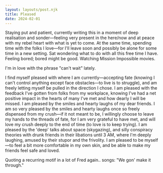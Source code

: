 ```yaml
---
layout: layouts/post.njk
title: Pleased
date: 2024-02-01
---
```

Staying put and patient, currently writing this in a moment of deep realisation and sonder—feeling very present in the here/now and at peace with my rebel heart with what is yet to come. At the same time, spending time with the folks I love—for I'll leave soon and possibly be alone for some time in a new setting. Sat wondering what to do with all this free time I have. Feeling bored; bored might be good. Watching Mission Impossible movies. 

I'm in love with the phrase "can't wait" lately.

I find myself pleased with where I am currently—accepting fate (knowing I can't control anything except face obstacles—to live is to struggle), and am freely letting myself be pulled in the direction I chose. I am pleased with the feedback I've gotten from folks from my workplace, knowing I've had a net positive impact in the hearts of many I've met and how dearly I will be missed. I am pleased by the smiles and hearty laughs of my dear friends. I am so very pleased by the smiles and hearty laughs once so freely dispensed from my crush—if it not meant to be, I willingly choose to leave my hands to the threads of fate, for I am very grateful to have met, and will love my crush deeply to the end of time (to love is to keep trying). I am pleased by the 'deep' talks about space (skygazing), and silly conspiracy theories with drunk friends in their libations until 3 AM, where I'm deeply laughing, amused by their stupor and the frivolity. I am pleased to be myself—to feel a bit more comfortable in my own skin, and be able to make my friends feel safe and loved.

Quoting a recurring motif in a lot of Fred again.. songs: "We gon' make it through."